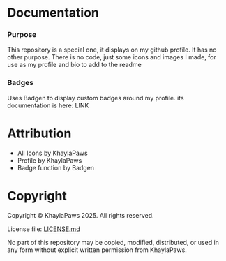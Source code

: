 # Documentation
### Purpose
This repository is a special one, it displays on my github profile. It has no other purpose. There is no code, just some icons and images I made, for use as my profile and bio to add to the readme

### Badges
Uses Badgen to display custom badges around my profile. its documentation is here: LINK

# Attribution
- All Icons by KhaylaPaws
- Profile by KhaylaPaws
- Badge function by Badgen

# Copyright
Copyright © KhaylaPaws 2025. All rights reserved.

License file: [LICENSE.md](./LICENSE.md)

No part of this repository may be copied, modified, distributed, or used in any form without explicit written permission from KhaylaPaws.
